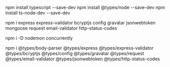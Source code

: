 npm install typescript --save-dev
npm install @types/node --save-dev
npm install ts-node-dev --save-dev

npm i express express-validator bcryptjs config gravatar jsonwebtoken mongoose request email-validator http-status-codes

npm i -D nodemon concurrently

npm i @types/body-parser @types/express @types/express-validator @types/bcryptjs @types/config @types/gravatar @types/request @types/email-validator @types/jsonwebtoken @types/http-status-codes
